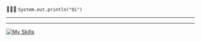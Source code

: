 👨🏻‍💻
<code>System.out.println("Oi")</code>

 <hr>
 <hr>
 
 [![My Skills](https://skillicons.dev/icons?i=java,spring,postgresql,mysql,docker)](https://skillicons.dev)
